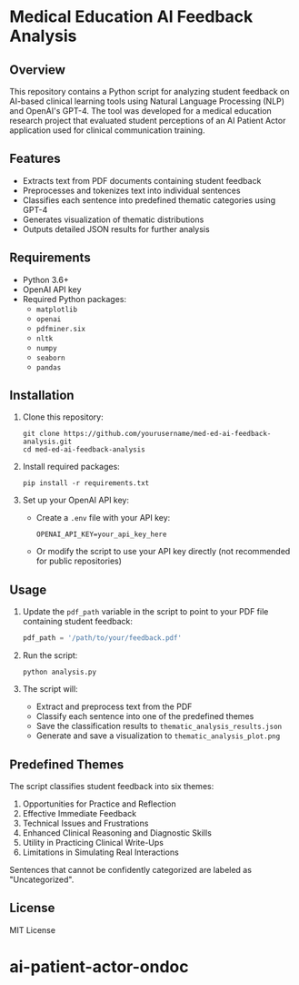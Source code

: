 # Medical Education AI Feedback Analysis

## Overview

This repository contains a Python script for analyzing student feedback on AI-based clinical learning tools using Natural Language Processing (NLP) and OpenAI's GPT-4. The tool was developed for a medical education research project that evaluated student perceptions of an AI Patient Actor application used for clinical communication training.

## Features

- Extracts text from PDF documents containing student feedback
- Preprocesses and tokenizes text into individual sentences
- Classifies each sentence into predefined thematic categories using GPT-4
- Generates visualization of thematic distributions
- Outputs detailed JSON results for further analysis

## Requirements

- Python 3.6+
- OpenAI API key
- Required Python packages:
  - `matplotlib`
  - `openai`
  - `pdfminer.six`
  - `nltk`
  - `numpy`
  - `seaborn`
  - `pandas`

## Installation

1. Clone this repository:
   ```
   git clone https://github.com/yourusername/med-ed-ai-feedback-analysis.git
   cd med-ed-ai-feedback-analysis
   ```

2. Install required packages:
   ```
   pip install -r requirements.txt
   ```

3. Set up your OpenAI API key:
   - Create a `.env` file with your API key:
     ```
     OPENAI_API_KEY=your_api_key_here
     ```
   - Or modify the script to use your API key directly (not recommended for public repositories)

## Usage

1. Update the `pdf_path` variable in the script to point to your PDF file containing student feedback:
   ```python
   pdf_path = '/path/to/your/feedback.pdf'
   ```

2. Run the script:
   ```
   python analysis.py
   ```

3. The script will:
   - Extract and preprocess text from the PDF
   - Classify each sentence into one of the predefined themes
   - Save the classification results to `thematic_analysis_results.json`
   - Generate and save a visualization to `thematic_analysis_plot.png`

## Predefined Themes

The script classifies student feedback into six themes:

1. Opportunities for Practice and Reflection
2. Effective Immediate Feedback
3. Technical Issues and Frustrations
4. Enhanced Clinical Reasoning and Diagnostic Skills
5. Utility in Practicing Clinical Write-Ups
6. Limitations in Simulating Real Interactions

Sentences that cannot be confidently categorized are labeled as "Uncategorized".

## License

MIT License

# ai-patient-actor-ondoc
